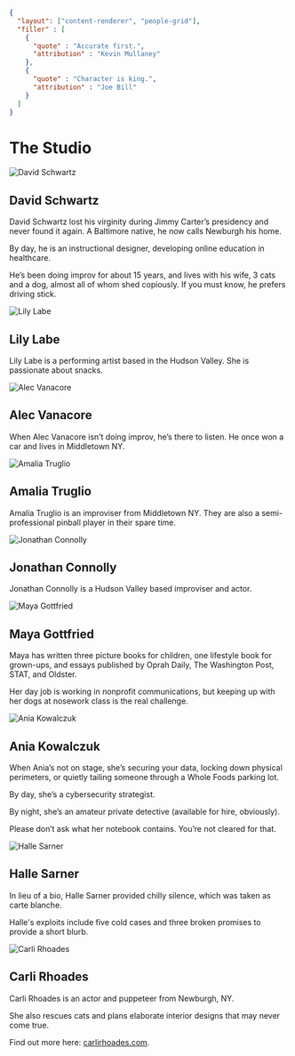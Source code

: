 ```json
{
  "layout": ["content-renderer", "people-grid"],
  "filler" : [
    {
      "quote" : "Accurate first.",
      "attribution" : "Kevin Mullaney"
    },
    {
      "quote" : "Character is king.",
      "attribution" : "Joe Bill"
    }
  ]
}
```
# The Studio

![David Schwartz](/img/DavidSchwartz.webp)
## David Schwartz

David Schwartz lost his virginity during Jimmy Carter’s presidency and never found it again. A Baltimore native, he now calls Newburgh his home. 

By day, he is an instructional designer, developing online education in healthcare. 

He’s been doing improv for about 15 years, and lives with his wife, 3 cats and a dog, almost all of whom shed copiously. If you must know, he prefers driving stick.

![Lily Labe](/img/LilyLabe.webp)
## Lily Labe

Lily Labe is a performing artist based in the Hudson Valley.  She is passionate about snacks.

![Alec Vanacore](/img/AlecVanacore.webp)
## Alec Vanacore

When Alec Vanacore isn’t doing improv, he’s there to listen. He once won a car and lives in Middletown NY.

![Amalia Truglio](/img/AmaliaTruglio.webp)
## Amalia Truglio

Amalia Truglio is an improviser from Middletown NY. They are also a semi-professional pinball player in their spare time.

![Jonathan Connolly](/img/JonathanConnolly.webp)
## Jonathan Connolly

Jonathan Connolly is a Hudson Valley based improviser and actor.

![Maya Gottfried](/img/MayaGottfried.webp)
## Maya Gottfried

Maya has written three picture books for children, one lifestyle book for grown-ups, and essays published by Oprah Daily, The Washington Post, STAT, and Oldster. 

Her day job is working in nonprofit communications, but keeping up with her dogs at nosework class is the real challenge.

![Ania Kowalczuk](/img/AniaKowalczuk.webp)
## Ania Kowalczuk

When Ania’s not on stage, she’s securing your data, locking down physical perimeters, or quietly tailing someone through a Whole Foods parking lot. 

By day, she’s a cybersecurity strategist. 

By night, she’s an amateur private detective (available for hire, obviously). 

Please don’t ask what her notebook contains. You’re not cleared for that.


![Halle Sarner](/img/HalleSarner.webp)
## Halle Sarner

In lieu of a bio, Halle Sarner provided chilly silence, which was taken as carte blanche.

Halle's exploits include five cold cases and three broken promises to provide a short blurb.

![Carli Rhoades](/img/CarliRhoades.webp)
## Carli Rhoades

Carli Rhoades is an actor and puppeteer from Newburgh, NY.  

She also rescues cats and plans elaborate interior designs that may never come true. 

Find out more here: [carlirhoades.com](https://carlirhoades.com).
